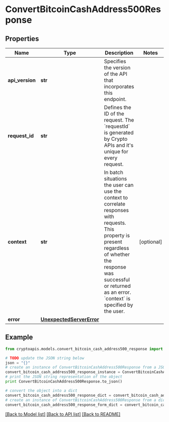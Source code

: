 # ConvertBitcoinCashAddress500Response


## Properties
Name | Type | Description | Notes
------------ | ------------- | ------------- | -------------
**api_version** | **str** | Specifies the version of the API that incorporates this endpoint. | 
**request_id** | **str** | Defines the ID of the request. The &#x60;requestId&#x60; is generated by Crypto APIs and it&#39;s unique for every request. | 
**context** | **str** | In batch situations the user can use the context to correlate responses with requests. This property is present regardless of whether the response was successful or returned as an error. &#x60;context&#x60; is specified by the user. | [optional] 
**error** | [**UnexpectedServerError**](UnexpectedServerError.md) |  | 

## Example

```python
from cryptoapis.models.convert_bitcoin_cash_address500_response import ConvertBitcoinCashAddress500Response

# TODO update the JSON string below
json = "{}"
# create an instance of ConvertBitcoinCashAddress500Response from a JSON string
convert_bitcoin_cash_address500_response_instance = ConvertBitcoinCashAddress500Response.from_json(json)
# print the JSON string representation of the object
print ConvertBitcoinCashAddress500Response.to_json()

# convert the object into a dict
convert_bitcoin_cash_address500_response_dict = convert_bitcoin_cash_address500_response_instance.to_dict()
# create an instance of ConvertBitcoinCashAddress500Response from a dict
convert_bitcoin_cash_address500_response_form_dict = convert_bitcoin_cash_address500_response.from_dict(convert_bitcoin_cash_address500_response_dict)
```
[[Back to Model list]](../README.md#documentation-for-models) [[Back to API list]](../README.md#documentation-for-api-endpoints) [[Back to README]](../README.md)


